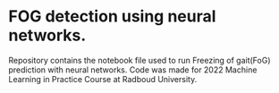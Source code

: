 # FOG detection using neural networks.

Repository contains the notebook file used to run Freezing of gait(FoG) prediction with neural networks. Code was made for 2022 Machine Learning in Practice Course at Radboud University.
